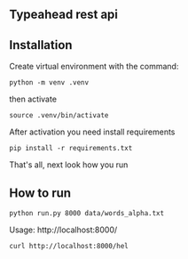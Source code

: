 Typeahead rest api
---------------------------


Installation
---------------------------
Create virtual environment with the command:

`
python -m venv .venv
`

then activate

`
source .venv/bin/activate
`


After activation you need install requirements

`
pip install -r requirements.txt
`

That's all, next look how you run


How to run
-------------------------
`
python run.py 8000 data/words_alpha.txt 
`

Usage: http://localhost:8000/<query>

`
curl http://localhost:8000/hel
`